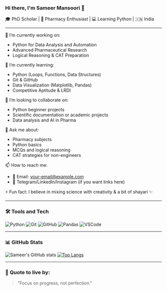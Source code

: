 ### Hi there, I'm Sameer Mansoori 👋

🎓 PhD Scholar | 💊 Pharmacy Enthusiast | 💻 Learning Python | 🇮🇳 India

---

🔭 I’m currently working on:
- Python for Data Analysis and Automation
- Advanced Pharmaceutical Research
- Logical Reasoning & CAT Preparation

🌱 I’m currently learning:
- Python (Loops, Functions, Data Structures)
- Git & GitHub
- Data Visualization (Matplotlib, Pandas)
- Competitive Aptitude & LRDI

👯 I’m looking to collaborate on:
- Python beginner projects
- Scientific documentation or academic projects
- Data analysis and AI in Pharma

💬 Ask me about:
- Pharmacy subjects
- Python basics
- MCQs and logical reasoning
- CAT strategies for non-engineers

📫 How to reach me:
- 📧 Email: your-email@example.com
- 💬 Telegram/LinkedIn/Instagram (if you want links here)

⚡ Fun fact: I believe in mixing science with creativity & a bit of shayari ✨

---

### 🛠️ Tools and Tech

![Python](https://img.shields.io/badge/-Python-3776AB?logo=python&logoColor=white)
![Git](https://img.shields.io/badge/-Git-F05032?logo=git&logoColor=white)
![GitHub](https://img.shields.io/badge/-GitHub-181717?logo=github&logoColor=white)
![Pandas](https://img.shields.io/badge/-Pandas-150458?logo=pandas)
![VSCode](https://img.shields.io/badge/-VSCode-007ACC?logo=visual-studio-code)

---

### 📊 GitHub Stats

![Sameer's GitHub stats](https://github-readme-stats.vercel.app/api?username=sameermansoori&show_icons=true&theme=radical)
[![Top Langs](https://github-readme-stats.vercel.app/api/top-langs/?username=sameermansoori&layout=compact&theme=radical)](https://github.com/sameermansoori)

---

### 🧠 Quote to live by:
> "Focus on progress, not perfection."
<!--
**Anonymoussam01/Anonymoussam01** is a ✨ _special_ ✨ repository because its `README.md` (this file) appears on your GitHub profile.

Here are some ideas to get you started:

- 🔭 I’m currently working on ...
- 🌱 I’m currently learning ...
- 👯 I’m looking to collaborate on ...
- 🤔 I’m looking for help with ...
- 💬 Ask me about ...
- 📫 How to reach me: ...
- 😄 Pronouns: ...
- ⚡ Fun fact: ...
-->
